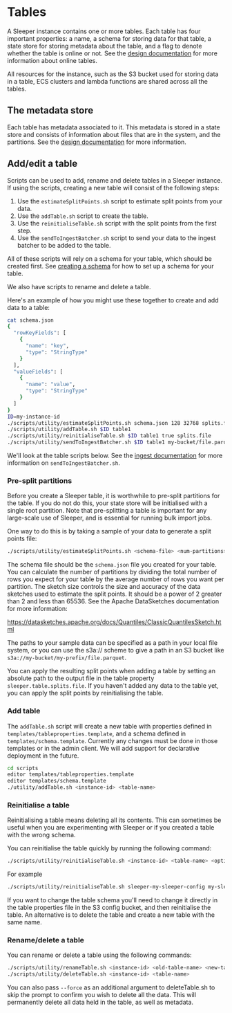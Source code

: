 Tables
======

A Sleeper instance contains one or more tables. Each table has four important properties: a name, a schema for storing
data for that table, a state store for storing metadata about the table, and a flag to denote whether the table is
online or not. See the [design documentation](../design.md#Tables) for more information about online tables.

All resources for the instance, such as the S3 bucket used for storing data in a table, ECS clusters and lambda
functions are shared across all the tables.

## The metadata store

Each table has metadata associated to it. This metadata is stored in a state store and consists of information about
files that are in the system, and the partitions. See the [design documentation](../design.md#State_store) for more
information.

## Add/edit a table

Scripts can be used to add, rename and delete tables in a Sleeper instance. If using the scripts, creating a new table
will consist of the following steps:

1. Use the `estimateSplitPoints.sh` script to estimate split points from your data.
2. Use the `addTable.sh` script to create the table.
3. Use the `reinitialiseTable.sh` script with the split points from the first step.
4. Use the `sendToIngestBatcher.sh` script to send your data to the ingest batcher to be added to the table.

All of these scripts will rely on a schema for your table, which should be created first.
See [creating a schema](schema.md) for how to set up a schema for your table.

We also have scripts to rename and delete a table.

Here's an example of how you might use these together to create and add data to a table:

```bash
cat schema.json
{
  "rowKeyFields": [
    {
      "name": "key",
      "type": "StringType"
    }
  ],
  "valueFields": [
    {
      "name": "value",
      "type": "StringType"
    }
  ]
}
ID=my-instance-id
./scripts/utility/estimateSplitPoints.sh schema.json 128 32768 splits.file s3a://my-bucket/file.parquet
./scripts/utility/addTable.sh $ID table1
./scripts/utility/reinitialiseTable.sh $ID table1 true splits.file
./scripts/utility/sendToIngestBatcher.sh $ID table1 my-bucket/file.parquet
```

We'll look at the table scripts below. See the [ingest documentation](ingest.md#ingest-batcher) for more information on
`sendToIngestBatcher.sh`.

### Pre-split partitions

Before you create a Sleeper table, it is worthwhile to pre-split partitions for the table. If you do not do this, your
state store will be initialised with a single root partition. Note that pre-splitting a table is important for any
large-scale use of Sleeper, and is essential for running bulk import jobs.

One way to do this is by taking a sample of your data to generate a split points file:

```bash
./scripts/utility/estimateSplitPoints.sh <schema-file> <num-partitions> <sketch-size> <output-split-points-file> <parquet-paths-as-separate-args>
```

The schema file should be the `schema.json` file you created for your table. You can calculate the number of partitions
by dividing the total number of rows you expect for your table by the average number of rows you want per partition.
The sketch size controls the size and accuracy of the data sketches used to estimate the split points. It should be a
power of 2 greater than 2 and less than 65536. See the Apache DataSketches documentation for more information:

https://datasketches.apache.org/docs/Quantiles/ClassicQuantilesSketch.html

The paths to your sample data can be specified as a path in your local file system, or you can use the s3a:// scheme to
give a path in an S3 bucket like `s3a://my-bucket/my-prefix/file.parquet`.

You can apply the resulting split points when adding a table by setting an absolute path to the output file in the
table property `sleeper.table.splits.file`. If you haven't added any data to the table yet, you can apply the split
points by reinitialising the table.

### Add table

The `addTable.sh` script will create a new table with properties defined in `templates/tableproperties.template`, and a
schema defined in `templates/schema.template`. Currently any changes must be done in those templates or in the admin
client. We will add support for declarative deployment in the future.

```bash
cd scripts
editor templates/tableproperties.template
editor templates/schema.template
./utility/addTable.sh <instance-id> <table-name>
```

### Reinitialise a table

Reinitialising a table means deleting all its contents. This can sometimes be useful when you are experimenting
with Sleeper or if you created a table with the wrong schema.

You can reinitialise the table quickly by running the following command:

```bash
./scripts/utility/reinitialiseTable.sh <instance-id> <table-name> <optional-delete-partitions-true-or-false> <optional-split-points-file-location> <optional-split-points-file-base64-encoded-true-or-false>
```

For example

```bash
./scripts/utility/reinitialiseTable.sh sleeper-my-sleeper-config my-sleeper-table true /tmp/split-points.txt false
```

If you want to change the table schema you'll need to change it directly in the table properties file in the S3 config
bucket, and then reinitialise the table. An alternative is to delete the table and create a new table with the same
name.

### Rename/delete a table

You can rename or delete a table using the following commands:

```bash
./scripts/utility/renameTable.sh <instance-id> <old-table-name> <new-table-name>
./scripts/utility/deleteTable.sh <instance-id> <table-name>
```

You can also pass `--force` as an additional argument to deleteTable.sh to skip the prompt to confirm you wish to delete
all the data. This will permanently delete all data held in the table, as well as metadata.

